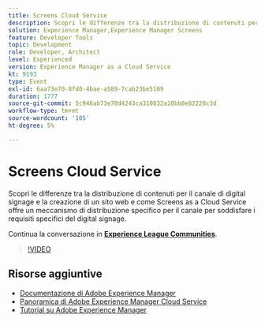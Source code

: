 ```yaml
---
title: Screens Cloud Service
description: Scopri le differenze tra la distribuzione di contenuti per il canale di digital signage e la creazione di un sito web e come Screens as a Cloud Service offre un meccanismo di distribuzione specifico per il canale per soddisfare i requisiti specifici del digital signage.
solution: Experience Manager,Experience Manager Screens
feature: Developer Tools
topic: Development
role: Developer, Architect
level: Experienced
version: Experience Manager as a Cloud Service
kt: 9193
type: Event
exl-id: 6aa73e70-8fd0-4bae-a589-7cab23be5109
duration: 1777
source-git-commit: 5c946ab73e78d4243ca310032a10bb8e82228c3d
workflow-type: tm+mt
source-wordcount: '105'
ht-degree: 5%

---
```


# Screens Cloud Service

Scopri le differenze tra la distribuzione di contenuti per il canale di digital signage e la creazione di un sito web e come Screens as a Cloud Service offre un meccanismo di distribuzione specifico per il canale per soddisfare i requisiti specifici del digital signage.

Continua la conversazione in **[Experience League Communities](https://adobe.ly/3umX8Be)**.

>[!VIDEO](https://video.tv.adobe.com/v/337885/?quality=12&learn=on&hidetitle=true)

## Risorse aggiuntive

- [Documentazione di Adobe Experience Manager](https://experienceleague.adobe.com/docs/experience-manager-cloud-service.html)
- [Panoramica di Adobe Experience Manager Cloud Service](https://experienceleague.adobe.com/docs/experience-manager-cloud-service/overview/home.html)
- [Tutorial su Adobe Experience Manager](https://experienceleague.adobe.com/docs/experience-manager-tutorials.html)
